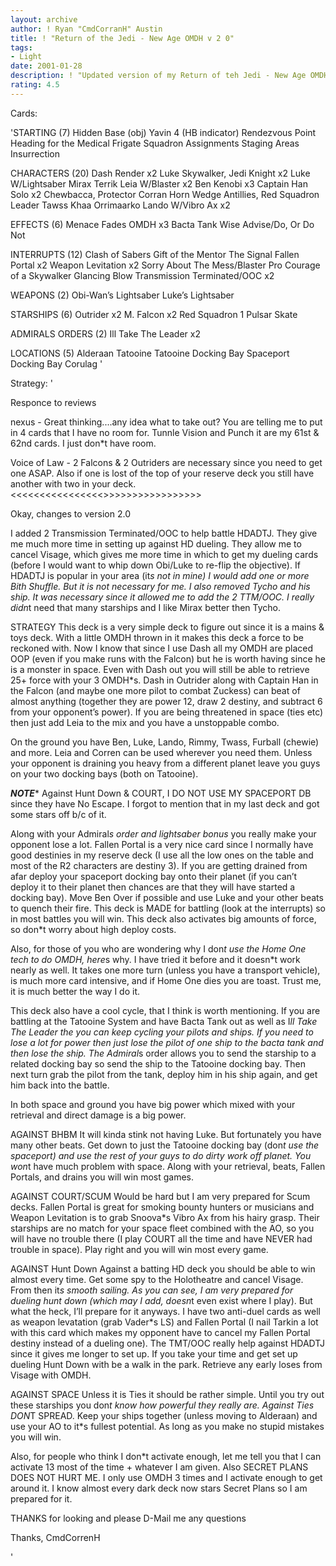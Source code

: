 ```yaml
---
layout: archive
author: ! Ryan "CmdCorranH" Austin
title: ! "Return of the Jedi - New Age OMDH v 2 0"
tags:
- Light
date: 2001-01-28
description: ! "Updated version of my Return of teh Jedi - New Age OMDH. Uses a Hidden Mains deck designed for some serious battling combined with OMDH for great retrieval. I love the deck and it ROCKS Enjoy"
rating: 4.5
---
```

Cards: 

'STARTING (7)
Hidden Base (obj)
Yavin 4 (HB indicator)
Rendezvous Point
Heading for the Medical Frigate
Squadron Assignments
Staging Areas
Insurrection

CHARACTERS (20)
Dash Render x2
Luke Skywalker, Jedi Knight x2
Luke W/Lightsaber
Mirax Terrik
Leia W/Blaster x2
Ben Kenobi x3
Captain Han Solo x2
Chewbacca, Protector
Corran Horn
Wedge Antillies, Red Squadron Leader
Tawss Khaa
Orrimaarko
Lando W/Vibro Ax x2

EFFECTS (6)
Menace Fades
OMDH x3
Bacta Tank
Wise Advise/Do, Or Do Not

INTERRUPTS (12)
Clash of Sabers
Gift of the Mentor
The Signal
Fallen Portal x2
Weapon Levitation x2
Sorry About The Mess/Blaster Pro
Courage of a Skywalker
Glancing Blow
Transmission Terminated/OOC x2

WEAPONS (2)
Obi-Wan&#8217;s Lightsaber
Luke&#8217;s Lightsaber

STARSHIPS (6)
Outrider x2
M. Falcon x2
Red Squadron 1
Pulsar Skate

ADMIRALS ORDERS (2)
Ill Take The Leader x2

LOCATIONS (5)
Alderaan
Tatooine
Tatooine Docking Bay
Spaceport Docking Bay
Corulag
'

Strategy: '

Responce to reviews

nexus - Great thinking....any idea what to take out? You are telling me to put in 4 cards that I have no room for. Tunnle Vision and Punch it are my 61st & 62nd cards. I just don*t have room.

Voice of Law - 2 Falcons & 2 Outriders are necessary since you need to get one ASAP. Also if one is lost of the top of your reserve deck you still have another with two in your deck.
<<<<<<<<<<<<<<<<>>>>>>>>>>>>>>>>>

Okay, changes to version 2.0

I added 2 Transmission Terminated/OOC to help battle HDADTJ. They give me much more time in setting up against HD dueling. They allow me to cancel Visage, which gives me more time in which to get my dueling cards (before I would want to whip down Obi/Luke to re-flip the objective). If HDADTJ is popular in your area (it*s not in mine) I would add one or more Bith Shuffle. But it is not necessary for me.
   I also removed Tycho and his ship. It was necessary since it allowed me to add the 2 TTM/OOC. I really didn*t need that many starships and I like Mirax better then Tycho.

STRATEGY
 This deck is a very simple deck to figure out since it is a mains & toys deck. With a little OMDH thrown in it makes this deck a force to be reckoned with. Now I know that since I use Dash all my OMDH are placed OOP (even if you make runs with the Falcon) but he is worth having since he is a monster in space. Even with Dash out you will still be able to retrieve 25+ force with your 3 OMDH*s.  Dash in Outrider along with Captain Han in the Falcon (and maybe one more pilot to combat Zuckess) can beat of almost anything (together they are power 12, draw 2 destiny, and subtract 6 from your opponent’s power).
   If you are being threatened in space (ties etc) then just add Leia to the mix and you have a unstoppable combo.

   On the ground you have Ben, Luke, Lando, Rimmy, Twass, Furball (chewie) and more. Leia and Corren can be used wherever you need them. Unless your opponent is draining you heavy from a different planet leave you guys on your two docking bays (both on Tatooine).

*******NOTE********
Against Hunt Down & COURT, I DO NOT USE MY SPACEPORT DB since they have No Escape. I forgot to mention that in my last deck and got some stars off b/c of it.

  Along with your Admiral*s order and lightsaber bonus* you really make your opponent lose a lot. Fallen Portal is a very nice card since I normally have good destinies in my reserve deck (I use all the low ones on the table and most of the R2 characters are destiny 3).
   If you are getting drained from afar deploy your spaceport docking bay onto their planet (if you can’t deploy it to their planet then chances are that they will have started a docking bay). Move Ben Over if possible and use Luke and your other beats to quench their fire. This deck is MADE for battling (look at the interrupts) so in most battles you will win. This deck also activates big amounts of force, so don*t worry about high deploy costs.

   Also, for those of you who are wondering why I don*t use the Home One tech to do OMDH, here*s why.
I have tried it before and it doesn*t work nearly as well. It takes one more turn (unless you have a transport vehicle), is much more card intensive, and if Home One dies you are toast. Trust me, it is much better the way I do it.

  This deck also have a cool cycle, that I think is worth mentioning. If you are battling at the Tatooine System and have Bacta Tank out as well as I*ll Take The Leader the you can keep cycling your pilots and ships. If you need to lose a lot for power then just lose the pilot of one ship to the bacta tank and then lose the ship. The Admiral*s order allows you to send the starship to a related docking bay so send the ship to the Tatooine docking bay. Then next turn grab the pilot from the tank, deploy him in his ship again, and get him back into the battle.

  In both space and ground you have big power which mixed with your retrieval and direct damage is a big power.

AGAINST BHBM It will kinda stink not having Luke. But fortunately you have many other beats. Get down to just the Tatooine docking bay (don*t use the spaceport) and use the rest of your guys to do dirty work off planet. You won*t have much problem with space. Along with your retrieval, beats, Fallen Portals, and drains you will win most games.

AGAINST COURT/SCUM Would be hard but I am very prepared for Scum decks. Fallen Portal is great for smoking bounty hunters or musicians and Weapon Levitation is to grab Snoova*s Vibro Ax from his hairy grasp. Their starships are no match for your space fleet combined with the AO, so you will have no trouble there (I play COURT all the time and have NEVER had trouble in space). Play right and you will win most every game.

AGAINST Hunt Down Against a batting HD deck you should be able to win almost every time. Get some spy to the Holotheatre and cancel Visage. From then it*s smooth sailing.  As you can see, I am very prepared for dueling hunt down (which may I add, doesn*t even exist where I play). But what the heck, I’ll prepare for it anyways. I have two anti-duel cards as well as weapon levatation (grab Vader*s LS) and Fallen Portal (I nail Tarkin a lot with this card which makes my opponent have to cancel my Fallen Portal destiny instead of a dueling one). The TMT/OOC really help against HDADTJ since it gives me longer to set up.
If you take your time and get set up dueling Hunt Down with be a walk in the park. Retrieve any early loses from Visage with OMDH.

AGAINST SPACE Unless it is Ties it should be rather simple. Until you try out these starships you don*t know how powerful they really are. Against Ties DON*T SPREAD. Keep your ships together (unless moving to Alderaan) and use your AO to it*s fullest potential. As long as you make no stupid mistakes you will win.

Also, for people who think I don*t activate enough, let me tell you that I can activate 13 most of the time + whatever I am given. Also SECRET PLANS DOES NOT HURT ME. I only use OMDH 3 times and I activate enough to get around it. I know almost every dark deck now stars Secret Plans so I am prepared for it.

THANKS for looking and please D-Mail me any questions

Thanks,
    CmdCorrenH







'